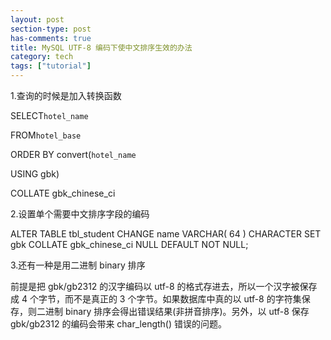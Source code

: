 ```yaml
---
layout: post
section-type: post
has-comments: true
title: MySQL UTF-8 编码下使中文排序生效的办法
category: tech
tags: ["tutorial"]
---
```


1.查询的时候是加入转换函数

SELECT`hotel_name`

FROM`hotel_base`

ORDER BY convert(`hotel_name`

USING gbk)

COLLATE gbk_chinese_ci

 

2.设置单个需要中文排序字段的编码

ALTER TABLE tbl_student CHANGE name  VARCHAR( 64 ) CHARACTER SET gbk COLLATE gbk_chinese_ci NULL DEFAULT NOT NULL;

 

3.还有一种是用二进制 binary 排序

前提是把 gbk/gb2312 的汉字编码以 utf-8 的格式存进去，所以一个汉字被保存成 4 个字节，而不是真正的 3 个字节。如果数据库中真的以 utf-8 的字符集保存，则二进制 binary 排序会得出错误结果(非拼音排序)。另外，以 utf-8 保存 gbk/gb2312 的编码会带来 char_length() 错误的问题。
